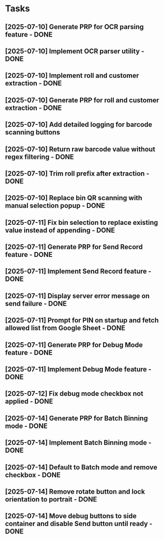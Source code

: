 # Tasks

## [2025-07-10] Generate PRP for OCR parsing feature - DONE
## [2025-07-10] Implement OCR parser utility - DONE
## [2025-07-10] Implement roll and customer extraction - DONE
## [2025-07-10] Generate PRP for roll and customer extraction - DONE
## [2025-07-10] Add detailed logging for barcode scanning buttons
## [2025-07-10] Return raw barcode value without regex filtering - DONE
## [2025-07-10] Trim roll prefix after extraction - DONE
## [2025-07-10] Replace bin QR scanning with manual selection popup - DONE
## [2025-07-11] Fix bin selection to replace existing value instead of appending - DONE
## [2025-07-11] Generate PRP for Send Record feature - DONE
## [2025-07-11] Implement Send Record feature - DONE
## [2025-07-11] Display server error message on send failure - DONE
## [2025-07-11] Prompt for PIN on startup and fetch allowed list from Google Sheet - DONE


## [2025-07-11] Generate PRP for Debug Mode feature - DONE
## [2025-07-11] Implement Debug Mode feature - DONE
## [2025-07-12] Fix debug mode checkbox not applied - DONE
## [2025-07-14] Generate PRP for Batch Binning mode - DONE
## [2025-07-14] Implement Batch Binning mode - DONE
## [2025-07-14] Default to Batch mode and remove checkbox - DONE
## [2025-07-14] Remove rotate button and lock orientation to portrait - DONE
## [2025-07-14] Move debug buttons to side container and disable Send button until ready - DONE

